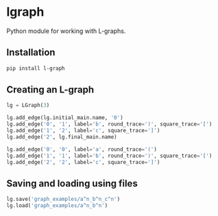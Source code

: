 # lgraph
Python module for working with L-graphs.

## Installation
```sh
pip install l-graph
```

## Creating an L-graph
```python
lg = LGraph(3)

lg.add_edge(lg.initial_main.name, '0')
lg.add_edge('0', '1', label='b', round_trace=')', square_trace='[')
lg.add_edge('1', '2', label='c', square_trace=']')
lg.add_edge('2', lg.final_main.name)

lg.add_edge('0', '0', label='a', round_trace='(')
lg.add_edge('1', '1', label='b', round_trace=')', square_trace='[')
lg.add_edge('2', '2', label='c', square_trace=']')
```

## Saving and loading using files
```python
lg.save('graph_examples/a^n_b^n_c^n')
lg.load('graph_examples/a^n_b^n')
```